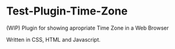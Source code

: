 # Test-Plugin-Time-Zone
(WIP) Plugin for showing apropriate Time Zone in a Web Browser

Written in CSS, HTML and Javascript.
